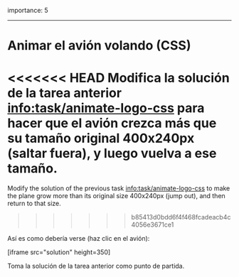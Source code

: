 importance: 5

---

# Animar el avión volando (CSS)

<<<<<<< HEAD
Modifica la solución de la tarea anterior <info:task/animate-logo-css> para hacer que el avión crezca más que su tamaño original 400x240px (saltar fuera), y luego vuelva a ese tamaño.
=======
Modify the solution of the previous task <info:task/animate-logo-css> to make the plane grow more than its original size 400x240px (jump out), and then return to that size.
>>>>>>> b85413d0bdd6f4f468fcadeacb4c4056e3671ce1

Así es como debería verse (haz clic en el avión):

[iframe src="solution" height=350]

Toma la solución de la tarea anterior como punto de partida.
